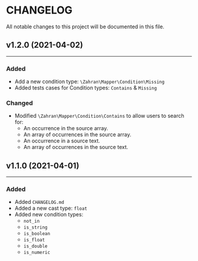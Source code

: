 # CHANGELOG
All notable changes to this project will be documented in this file.

## v1.2.0 (2021-04-02)
***
### Added
- Add a new condition type: `\Zahran\Mapper\Condition\Missing`
- Added tests cases for Condition types: `Contains` & `Missing`

### Changed
- Modified `\Zahran\Mapper\Condition\Contains` to allow users to search for:
  - An occurrence in the source array.
  - An array of occurrences in the source array.
  - An occurrence in a source text.
  - An array of occurrences in the source text.

## v1.1.0 (2021-04-01)
***
### Added
- Added `CHANGELOG.md`
- Added a new cast type: `float`
- Added new condition types: 
  - `not_in`
  - `is_string`
  - `is_boolean`
  - `is_float`
  - `is_double`
  - `is_numeric`
